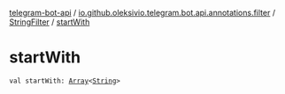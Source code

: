 [telegram-bot-api](../../index.md) / [io.github.oleksivio.telegram.bot.api.annotations.filter](../index.md) / [StringFilter](index.md) / [startWith](./start-with.md)

# startWith

`val startWith: `[`Array`](https://kotlinlang.org/api/latest/jvm/stdlib/kotlin/-array/index.html)`<`[`String`](https://kotlinlang.org/api/latest/jvm/stdlib/kotlin/-string/index.html)`>`